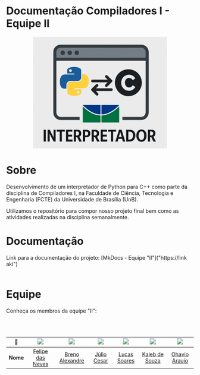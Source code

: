 # Documentação Compiladores I - Equipe II

<p align="center">
  <img src="./docs/view/img/logo.png" height='300px' style={{ display: 'block', margin: 'auto', marginTop: '100px' }} />
</p>

# Sobre

Desenvolvimento de um interpretador de Python para C++ como parte da disciplina de Compiladores I, na Faculdade de Ciência, Tecnologia e Engenharia (FCTE) da Universidade de Brasília (UnB).

Utilizamos o repositório para compor nosso projeto final bem como as atividades realizadas na disciplina semanalmente.
  
# Documentação

Link para a documentação do projeto: [MkDocs - Equipe "II"]("https://link aki") <br><br>

<!--

- Montar os tópicos com a equipe de deploy e testes 

# Instruções para iniciar o site localmente (em ambientes X)

### Dependências

- Node.js v20.13.1
- NPM (Node Package Manager)
- PostgreSQL
- Ruby
- Rails
- Docker

-->

# Equipe

Conheça os membros da equipe "II":
                                                                
<br></br>


| **📸**    | [<img src="https://avatars.githubusercontent.com/u/62055315?v=4" width=100>]() | [<img src="https://avatars.githubusercontent.com/u/" width=100>]() | [<img src="https://avatars.githubusercontent.com/u/" width=100>]() | [<img src="https://avatars.githubusercontent.com/u/" width=100>]() | [<img src="https://avatars.githubusercontent.com/u/" width=100>]() | [<img src="https://avatars.githubusercontent.com/u/" width=100>]() |
|:---------:|:------------------------------------------------------------------------------:|:-------------------------------------------------------------------------------:|:------------------------------------------------------------------------------:|:------------------------------------------------------------------------------:|:------------------------------------------------------------------------------:|:------------------------------------------------------------------------------:|
| **Nome**  | [Felipe das Neves](https://github.com/FelipeFreire-gf) | [Breno Alexandre](https://github.com/)  | [Júlio Cesar](https://github.com/) | [Lucas Soares](https://github.com/) | [Kaleb de Souza](https://github.com/) | [Ohavio Araujo](https://github.com/) |                     

